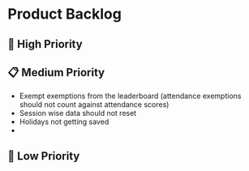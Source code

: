 # Product Backlog

## 🚀 High Priority



## 📋 Medium Priority

- Exempt exemptions from the leaderboard (attendance exemptions should not count against attendance scores)
- Session wise data should not reset
- Holidays not getting saved
- 

## 🔧 Low Priority



